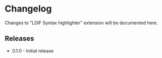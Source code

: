 # Changelog

Changes to "LDIF Syntax highlighter" extension will be documented here.

## Releases

- 0.1.0 - Initial release
